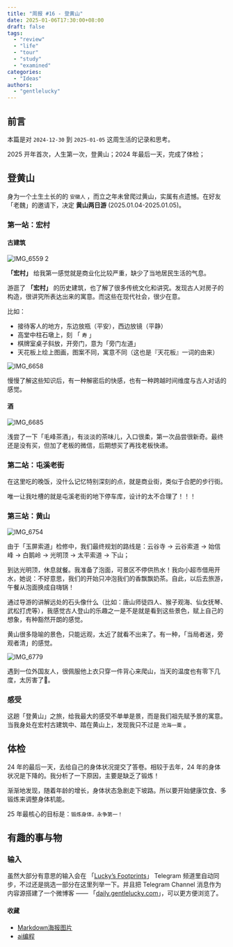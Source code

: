 ```yaml
---
title: "周报 #16 - 登黄山"
date: 2025-01-06T17:30:00+08:00
draft: false
tags: 
  - "review"
  - "life"
  - "tour"
  - "study"
  - "examined"
categories: 
  - "Ideas"
authors:
  - "gentlelucky"
---
```


## 前言

本篇是对  `2024-12-30`  到  `2025-01-05`  这周生活的记录和思考。

2025 开年首次，人生第一次，登黄山；2024 年最后一天，完成了体检；

## 登黄山

身为一个土生土长的的 `安徽人` ，而立之年未曾爬过黄山，实属有点遗憾。在好友「老魏」的邀请下，决定 **黄山两日游** (2025.01.04-2025.01.05)。

### 第一站：宏村

#### 古建筑

![IMG_6559 2](https://image.gentlelucky.com/IMG_6559%202.jpg)

**「宏村」** 给我第一感觉就是商业化比较严重，缺少了当地居民生活的气息。

游逛了 **「宏村」** 的历史建筑，也了解了很多传统文化和讲究。发现古人对房子的构造，很讲究所表达出来的寓意。而这些在现代社会，很少在意。

比如：

- 接待客人的地方，东边放瓶（平安），西边放镜（平静）
- 高堂中柱石墩上，刻 「 `寿` 」
- 棋牌室桌子斜放，开旁门，意为「旁门左道」
- 天花板上绘上图画，图案不同，寓意不同（这也是『天花板』一词的由来）

![IMG_6658](https://image.gentlelucky.com/IMG_6658.jpg)

慢慢了解这些知识后，有一种解密后的快感，也有一种跨越时间维度与古人对话的感觉。

#### 酒

![IMG_6685](https://image.gentlelucky.com/IMG_6685.jpg)

浅尝了一下「毛峰茶酒」，有淡淡的茶味儿，入口很柔，第一次品尝很新奇。最终还是没有买，但加了老板的微信，后期想买了再找老板快递。

### 第二站：屯溪老街

在这里吃的晚饭，没什么记忆特别深刻的点，就是商业街，类似于合肥的步行街。

唯一让我吐槽的就是屯溪老街的地下停车库，设计的太不合理了！！！

### 第三站：黄山

![IMG_6754](https://image.gentlelucky.com/IMG_6754.jpg)

由于「玉屏索道」检修中，我们最终规划的路线是：云谷寺 -> 云谷索道 -> 始信峰 -> 白鹅岭 -> 光明顶 -> 太平索道 -> 下山；

到达光明顶，休息就餐。我准备了泡面，可景区不停供热水！我向小超市借用开水，她说：不好意思，我们的开始只冲泡我们的香飘飘奶茶。自此，以后去旅游，午餐从泡面换成自嗨锅！

通过导游的讲解远处的石头像什么（比如：唐山师徒四人、猴子观海、仙女抚琴、武松打虎等），我感觉古人登山的乐趣之一是不是就是看到这些景色，赋上自己的想象，有种豁然开朗的感觉。

黄山很多隐喻的景色，只能远观，太近了就看不出来了。有一种，「当局者迷，旁观者清」的感觉。

![IMG_6779](https://image.gentlelucky.com/IMG_6779.jpg)

遇到一位外国友人，很佩服他上衣只穿一件背心来爬山，当天的温度也有零下几度，太厉害了🤣。

### 感受

这趟「登黄山」之旅，给我最大的感受不单单是景，而是我们祖先赋予景的寓意。当我身处在宏村古建筑中、踏在黄山上，发现我只不过是 `沧海一粟` 。

## 体检

24 年的最后一天，去给自己的身体状况提交了答卷。相较于去年，24 年的身体状况是下降的。我分析了一下原因，主要是缺乏了锻炼！

渐渐地发现，随着年龄的增长，身体状态急剧走下坡路。所以要开始健康饮食、多锻炼来调整身体机能。

25 年最核心的目标是：`锻炼身体，永争第一！`

## 有趣的事与物

### 输入

虽然大部分有意思的输入会在 「[Lucky’s Footprints](https://t.me/wxluckya)」 Telegram 频道里自动同步，不过还是挑选一部分在这里列举一下。并且把 Telegram Channel 消息作为内容源搭建了一个微博客 —— 「[daily.gentlelucky.com](https://daily.gentlelucky.com/)」，可以更方便浏览了。

#### 收藏

- [Markdown海报图片](https://readpo.com/zh/poster)
- [ai编程](https://www.lookai.top/cn/cursor/instruction/instruction)

